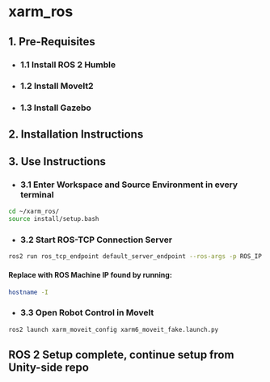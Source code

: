 # xarm_ros

## 1. Pre-Requisites

- ### 1.1 Install ROS 2 Humble
- ### 1.2 Install MoveIt2
- ### 1.3 Install Gazebo

## 2. Installation Instructions

## 3. Use Instructions

- ### 3.1 Enter Workspace and Source Environment in every terminal
```bash
cd ~/xarm_ros/
source install/setup.bash
```

- ### 3.2 Start ROS-TCP Connection Server
```bash
ros2 run ros_tcp_endpoint default_server_endpoint --ros-args -p ROS_IP:=<IP Address>
```
#### Replace <IP Address> with ROS Machine IP found by running:
```bash
hostname -I
```

- ### 3.3 Open Robot Control in MoveIt
```bash
ros2 launch xarm_moveit_config xarm6_moveit_fake.launch.py 
```

## ROS 2 Setup complete, continue setup from Unity-side repo



